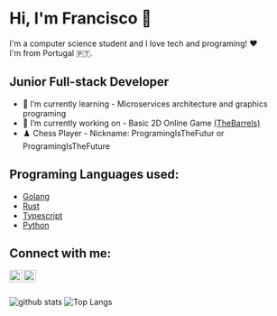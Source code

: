 
# Hi, I'm Francisco 👏

I'm a computer science student and I love tech and programing! ❤️ \
I'm from Portugal 🇵🇹.

## Junior Full-stack Developer

 - 🌱 I’m currently learning - Microservices architecture and graphics programing
 - 🔭 I’m currently working on - Basic 2D Online Game [(TheBarrels)](https://github.com/ProgramingIsTheFuture/TheBarrels)
 - ♟️ Chess Player - Nickname: ProgramingIsTheFutur or ProgramingIsTheFuture

## Programing Languages used:
 - [Golang](https://golang.org/)
 - [Rust](https://www.rust-lang.org/)
 - [Typescript](https://www.typescriptlang.org/)
 - [Python](https://www.python.org/)

## Connect with me:
[<img align="left" alt="Instagram" width="22px" src="https://cdn.jsdelivr.net/npm/simple-icons@v3/icons/instagram.svg" />][Instagram]
[<img align="left" alt="LinkedIn" width="22px" src="https://cdn.jsdelivr.net/npm/simple-icons@v3/icons/linkedin.svg" />][linkedin]

<br />
<br />

![github stats](https://github-readme-stats.vercel.app/api?username=ProgramingIsTheFuture&show_icons=true&theme=dark&count_private=true)
![Top Langs](https://github-readme-stats.vercel.app/api/top-langs/?username=ProgramingIsTheFuture&layout=compact&theme=dark)

[Instagram]: https://www.instagram.com/programingisthefuture/
[linkedin]: https://www.linkedin.com/in/francisco-santos-7a362a1b2/
